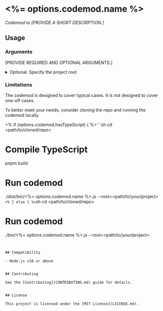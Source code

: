 # <%= options.codemod.name %>

_Codemod to [PROVIDE A SHORT DESCRIPTION.]_


## Usage

### Arguments

[PROVIDE REQUIRED AND OPTIONAL ARGUMENTS.]

<details>
<summary>Optional: Specify the project root</summary>

Pass `--root` to run the codemod somewhere else (i.e. not in the current directory).

```sh
npx <%= options.codemod.name %> --root=<path/to/your/project>
```

</details>


### Limitations

The codemod is designed to cover typical cases. It is not designed to cover one-off cases.

To better meet your needs, consider cloning the repo and running the codemod locally.

<% if (options.codemod.hasTypeScript) { %>```sh
cd <path/to/cloned/repo>

# Compile TypeScript
pnpm build

# Run codemod
./dist/bin/<%= options.codemod.name %>.js --root=<path/to/your/project>
```<% } else { %>```sh
cd <path/to/cloned/repo>

# Run codemod
./bin/<%= options.codemod.name %>.js --root=<path/to/your/project>
```<% } %>


## Compatibility

- Node.js v16 or above


## Contributing

See the [Contributing](CONTRIBUTING.md) guide for details.


## License

This project is licensed under the [MIT License](LICENSE.md).
